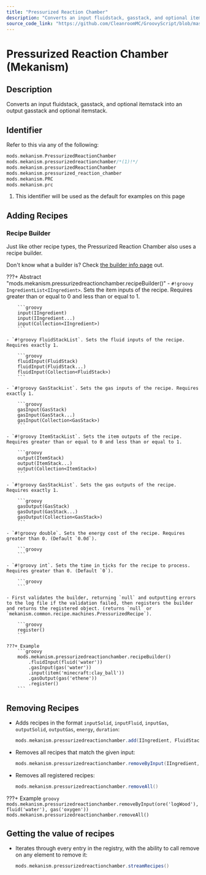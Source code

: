 ```yaml
---
title: "Pressurized Reaction Chamber"
description: "Converts an input fluidstack, gasstack, and optional itemstack into an output gasstack and optional itemstack."
source_code_link: "https://github.com/CleanroomMC/GroovyScript/blob/master/src/main/java/com/cleanroommc/groovyscript/compat/mods/mekanism/PressurizedReactionChamber.java"
---
```


# Pressurized Reaction Chamber (Mekanism)

## Description

Converts an input fluidstack, gasstack, and optional itemstack into an output gasstack and optional itemstack.

## Identifier

Refer to this via any of the following:

```groovy hl_lines="2"
mods.mekanism.PressurizedReactionChamber
mods.mekanism.pressurizedreactionchamber/*(1)!*/
mods.mekanism.pressurizedReactionChamber
mods.mekanism.pressurized_reaction_chamber
mods.mekanism.PRC
mods.mekanism.prc
```

1. This identifier will be used as the default for examples on this page

## Adding Recipes

### Recipe Builder

Just like other recipe types, the Pressurized Reaction Chamber also uses a recipe builder.

Don't know what a builder is? Check [the builder info page](../../../groovy/builder.md) out.

???+ Abstract "mods.mekanism.pressurizedreactionchamber.recipeBuilder()"
    - `#!groovy IngredientList<IIngredient>`. Sets the item inputs of the recipe. Requires greater than or equal to 0 and less than or equal to 1.

        ```groovy
        input(IIngredient)
        input(IIngredient...)
        input(Collection<IIngredient>)
        ```

    - `#!groovy FluidStackList`. Sets the fluid inputs of the recipe. Requires exactly 1.

        ```groovy
        fluidInput(FluidStack)
        fluidInput(FluidStack...)
        fluidInput(Collection<FluidStack>)
        ```

    - `#!groovy GasStackList`. Sets the gas inputs of the recipe. Requires exactly 1.

        ```groovy
        gasInput(GasStack)
        gasInput(GasStack...)
        gasInput(Collection<GasStack>)
        ```

    - `#!groovy ItemStackList`. Sets the item outputs of the recipe. Requires greater than or equal to 0 and less than or equal to 1.

        ```groovy
        output(ItemStack)
        output(ItemStack...)
        output(Collection<ItemStack>)
        ```

    - `#!groovy GasStackList`. Sets the gas outputs of the recipe. Requires exactly 1.

        ```groovy
        gasOutput(GasStack)
        gasOutput(GasStack...)
        gasOutput(Collection<GasStack>)
        ```

    - `#!groovy double`. Sets the energy cost of the recipe. Requires greater than 0. (Default `0.0d`).

        ```groovy
        ```

    - `#!groovy int`. Sets the time in ticks for the recipe to process. Requires greater than 0. (Default `0`).

        ```groovy
        ```

    - First validates the builder, returning `null` and outputting errors to the log file if the validation failed, then registers the builder and returns the registered object. (returns `null` or `mekanism.common.recipe.machines.PressurizedRecipe`).

        ```groovy
        register()
        ```

    ???+ Example
        ```groovy
        mods.mekanism.pressurizedreactionchamber.recipeBuilder()
            .fluidInput(fluid('water'))
            .gasInput(gas('water'))
            .input(item('minecraft:clay_ball'))
            .gasOutput(gas('ethene'))
            .register()
        ```



## Removing Recipes

- Adds recipes in the format `inputSolid`, `inputFluid`, `inputGas`, `outputSolid`, `outputGas`, `energy`, `duration`:

    ```groovy
    mods.mekanism.pressurizedreactionchamber.add(IIngredient, FluidStack, GasStack, ItemStack, GasStack, double, int)
    ```

- Removes all recipes that match the given input:

    ```groovy
    mods.mekanism.pressurizedreactionchamber.removeByInput(IIngredient, FluidStack, GasStack)
    ```

- Removes all registered recipes:

    ```groovy
    mods.mekanism.pressurizedreactionchamber.removeAll()
    ```

???+ Example
    ```groovy
    mods.mekanism.pressurizedreactionchamber.removeByInput(ore('logWood'), fluid('water'), gas('oxygen'))
    mods.mekanism.pressurizedreactionchamber.removeAll()
    ```

## Getting the value of recipes

- Iterates through every entry in the registry, with the ability to call remove on any element to remove it:

    ```groovy
    mods.mekanism.pressurizedreactionchamber.streamRecipes()
    ```
